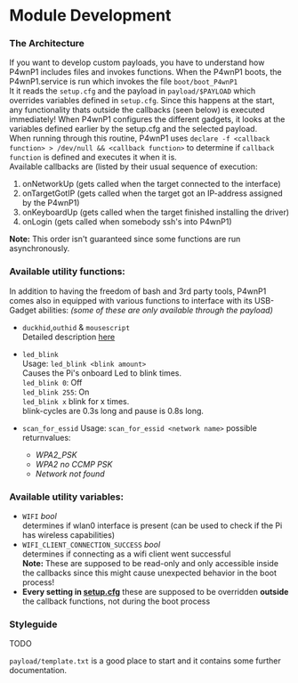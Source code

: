 # Module Development

### The Architecture
If you want to develop custom payloads, you have to understand how P4wnP1 includes files and invokes functions.
When the P4wnP1 boots, the P4wnP1.service is run which invokes the file `boot/boot_P4wnP1`  
It it reads the `setup.cfg` and the payload in `payload/$PAYLOAD` which overrides variables defined in `setup.cfg`. Since this happens at the start, any functionality thats outside the callbacks (seen below) is executed immediately!
When P4wnP1 configures the different gadgets, it looks at the variables defined earlier by the setup.cfg and the selected payload.  
When running through this routine, P4wnP1 uses `declare -f <callback function> > /dev/null && <callback function>` to determine if `callback function` is defined and executes it when it is.  
Available callbacks are (listed by their usual sequence of execution:
1. onNetworkUp (gets called when the target connected to the interface)
2. onTargetGotIP (gets called when the target got an IP-address assigned by the P4wnP1)
3. onKeyboardUp (gets called when the target finished installing the driver)
4. onLogin (gets called when somebody ssh's into P4wnP1)  

**Note:** This order isn't guaranteed since some functions are run asynchronously.  

### Available utility functions:
In addition to having the freedom of bash and 3rd party tools, P4wnP1 comes also in equipped with various functions to interface with its USB-Gadget abilities:
_(some of these are only available through the payload)_
* `duckhid`,`outhid` & `mousescript`  
  Detailed description [here](OS-independent-features-Subfolder/OS-independent-features-Home.md)
* `led_blink`  
  Usage: `led_blink <blink amount>`  
  Causes the Pi's onboard Led to blink <blink amount> times.  
  `led_blink 0`: Off  
  `led_blink 255`: On  
  `led_blink x` blink for x times.  
  blink-cycles are 0.3s long and pause is 0.8s long.  

* `scan_for_essid`
  Usage: `scan_for_essid <network name>`
  possible returnvalues:
  * *WPA2_PSK*
  * _WPA2 no CCMP PSK_
  * _Network <network name> not found_

### Available utility variables:
* `WIFI` _bool_  
  determines if wlan0 interface is present (can be used to check if the Pi has wireless capabilities)
* `WIFI_CLIENT_CONNECTION_SUCCESS` _bool_  
  determines if connecting as a wifi client went successful  
**Note:** These are supposed to be read-only and only accessible inside the callbacks since this might cause unexpected behavior in the boot process!
* **Every setting in [setup.cfg](Getting-Started-Subfolder/Setup.cfg.md)**
  these are supposed to be overridden **outside** the callback functions, not during the boot process

### Styleguide
TODO



`payload/template.txt` is a good place to start and it contains some further documentation.
